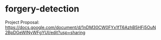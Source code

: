 # forgery-detection
Project Proposal: https://docs.google.com/document/d/1nDM30CW0FYx1fT6AzhB5HFj5OuN2BpDGeWINyWFgYUI/edit?usp=sharing
